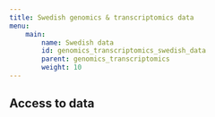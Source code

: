 ```yaml
---
title: Swedish genomics & transcriptomics data
menu:
    main:
        name: Swedish data
        id: genomics_transcriptomics_swedish_data
        parent: genomics_transcriptomics
        weight: 10
---
```


## Access to data

